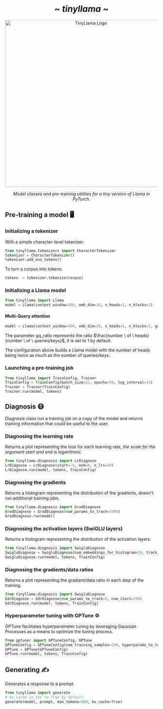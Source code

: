 <div align="center">
  
# ~ _tinyllama_ ~

<img src="https://github.com/miftahmoha/tinyllama/assets/102898329/43f42dfc-6b6c-4865-bdde-952785674fde" alt="TinyLlama Logo" width=550></img>


_Model classes and pre-training utilities for a tiny version of Llama in PyTorch._

</div>

## Pre-training a model 🖥️

### Initializing a tokenizer

With a simple character-level tokenizer:

```python
from tinyllama.tokenizers import CharacterTokenizer
tokenizer = CharacterTokenizer()
tokenizer.add_eos_tokens()
```

To turn a corpus into tokens:

```python
tokens  = tokenizer.tokenize(corpus)
```

### Initializing a Llama model

```python
from tinyllama import Llama
model = Llama(context_window=500, emb_dim=10, n_heads=2, n_blocks=2)
```

#### Multi-Query attention

```python
model = Llama(context_window=500, emb_dim=10, n_heads=2, n_blocks=2, gq_ratio=2)
```

The parameter gq_ratio represents the ratio $\frac{number \ of \ heads}{number \  of \ queries/keys}$, it is set to 1 by default.

The configuration above builds a Llama model with the number of heads being twice as much as the number of queries/keys.

### Launching a pre-training job

```python
from tinyllama import TrainConfig, Trainer
TrainConfig = TrainConfig(batch_size=32, epochs=50, log_interval=15)
Trainer = Trainer(TrainConfig)
Trainer.run(model, tokens)
```

## Diagnosis 😷

Diagnosis class run a training job on a copy of the model and returns training information that could be useful to the user.

### Diagnosing the learning rate

Returns a plot representing the loss for each learning rate, _the scale for the argument start and end is logarithmic_.

```python
from tinyllama.diagnosis import LrDiagnose                                                                                                                                                                                                       LrDiagnose = LrDiagnose(start=-5, end=0, n_lrs=50)                                                                   # LrDiagnose.run(model, tokens, TrainConfig)
LrDiagnose = LrDiagnose(start=-5, end=0, n_lrs=50)
LrDiagnose.run(model, tokens, TrainConfig)
```

### Diagnosing the gradients

Returns a histogram representing the distribution of the gradients, doesn't run additional training jobs.

```python
from tinyllama.diagnosis import GradDiagnose
GradDiagnose = GradDiagnose(num_params_to_track=1500)
GradDiagnose.run(model)
```

### Diagnosing the activation layers (SwiGLU layers)

Returns a histogram representing the distribution of the activation layers.

```python
from tinyllama.diagnosis import SwigluDiagnose
SwigluDiagnose = SwigluDiagnose(num_embeddings_for_histogram=50, track_direction="forward" )
SwigluDiagnose.run(model, tokens, TrainConfig)
```

### Diagnosing the gradients/data ratios

Returns a plot representing the gradient/data ratio in each step of the training.

```python
from tinyllama.diagnosis import SwigluDiagnose
GdrDiagnose = GdrDiagnose(num_params_to_track=5, num_iters=150)
GdrDiagnose.run(model, tokens, TrainConfig)
```

### Hyperparameter tuning with GPTune ⚙️

GPTune facilitates hyperparameter tuning by leveraging Gaussian Processes as a means to optimize the tuning process.

```python
from gptuner import GPTuneConfig, GPTune
GPTuneConfig = GPTuneConfig(num_training_samples=100, hyperparams_to_tune=["epochs", "n_heads"], l_bounds=[10, 2], u_bounds=[50, 5], num_evaluations=500)
GPTune = GPTune(GPTuneConfig)
GPTune.run(model, tokens, TrainConfig)
```

## Generating ✍

Generates a response to a prompt.

```python
from tinyllama import generate
# kv_cache is set to True by default.
generate(model, prompt, max_tokens=900, kv_cache=True)
```
